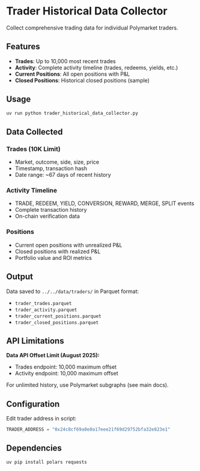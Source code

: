 # Trader Historical Data Collector

Collect comprehensive trading data for individual Polymarket traders.

## Features

- **Trades**: Up to 10,000 most recent trades
- **Activity**: Complete activity timeline (trades, redeems, yields, etc.)
- **Current Positions**: All open positions with P&L
- **Closed Positions**: Historical closed positions (sample)

## Usage

```bash
uv run python trader_historical_data_collector.py
```

## Data Collected

### Trades (10K Limit)
- Market, outcome, side, size, price
- Timestamp, transaction hash
- Date range: ~67 days of recent history

### Activity Timeline
- TRADE, REDEEM, YIELD, CONVERSION, REWARD, MERGE, SPLIT events
- Complete transaction history
- On-chain verification data

### Positions
- Current open positions with unrealized P&L
- Closed positions with realized P&L
- Portfolio value and ROI metrics

## Output

Data saved to `../../data/traders/` in Parquet format:
- `trader_trades.parquet`
- `trader_activity.parquet`
- `trader_current_positions.parquet`
- `trader_closed_positions.parquet`

## API Limitations

**Data API Offset Limit (August 2025):**
- Trades endpoint: 10,000 maximum offset
- Activity endpoint: 10,000 maximum offset

For unlimited history, use Polymarket subgraphs (see main docs).

## Configuration

Edit trader address in script:
```python
TRADER_ADDRESS = "0x24c8cf69a0e0a17eee21f69d29752bfa32e823e1"
```

## Dependencies

```bash
uv pip install polars requests
```
